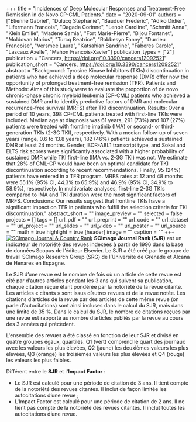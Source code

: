 +++
title = "Incidences of Deep Molecular Responses and Treatment-Free Remission in de Novo CP-CML Patients."
date = "2020-09-01"
authors = ["Etienne Gabriel", "Dulucq Stephanie", "Bauduer Frederic", "Adiko Didier", "Lifermann Francois", "Dagada Corinne", "Lenoir Caroline", "Schmitt Anna", "Klein Emilie", "Madene Samia", "Fort Marie-Pierre", "Bijou Fontanet", "Moldovan Marius", "Turcq Beatrice", "Robbesyn Fanny", "Durrieu Francoise", "Versmee Laura", "Katsahian Sandrine", "Faberes Carole", "Lascaux Axelle", "Mahon Francois-Xavier"]
publication_types = ["2"]
publication = "Cancers, https://doi.org/10.3390/cancers12092521"
publication_short = "Cancers, https://doi.org/10.3390/cancers12092521"
abstract = "Background: Tyrosine Kinase Inhibitors (TKIs) discontinuation in patients who had achieved a deep molecular response (DMR) offer now the opportunity of prolonged treatment-free remission (TFR). Patients and Methods: Aims of this study were to evaluate the proportion of de novo chronic-phase chronic myeloid leukemia (CP-CML) patients who achieved a sustained DMR and to identify predictive factors of DMR and molecular recurrence-free survival (MRFS) after TKI discontinuation. Results: Over a period of 10 years, 398 CP-CML patients treated with first-line TKIs were included. Median age at diagnosis was 61 years, 291 (73%) and 107 (27%) patients were treated with frontline imatinib (IMA) or second- or third-generation TKIs (2-3G TKI), respectively. With a median follow-up of seven years (range, 0.6 to 13.8 years), 182 (46%) patients achieved a sustained DMR at least 24 months. Gender, BCR-ABL1 transcript type, and Sokal and ELTS risk scores were significantly associated with a higher probability of sustained DMR while TKI first-line (IMA vs. 2-3G TKI) was not. We estimate that 28% of CML-CP would have been an optimal candidate for TKI discontinuation according to recent recommendations. Finally, 95 (24%) patients have entered in a TFR program. MRFS rates at 12 and 48 months were 55.1% (95% CI, 44.3% to 65.9%) and 46.9% (95% CI, 34.9% to 58.9%), respectively. In multivariate analyses, first-line 2-3G TKIs compared to IMA and TKI duration were the most significant factors of MRFS. Conclusions: Our results suggest that frontline TKIs have a significant impact on TFR in patients who fulfill the selection criteria for TKI discontinuation."
abstract_short = ""
image_preview = ""
selected = false
projects = []
tags = []
url_pdf = ""
url_preprint = ""
url_code = ""
url_dataset = ""
url_project = ""
url_slides = ""
url_video = ""
url_poster = ""
url_source = ""
math = true
highlight = true
[header]
image = ""
caption = ""
+++
<a href="https://www.scimagojr.com/journalsearch.php?q=19700188419&amp;tip=sid&amp;exact=no" title="SCImago Journal &amp; Country Rank"><img border="0" src="https://www.scimagojr.com/journal_img.php?id=19700188419" alt="SCImago Journal &amp; Country Rank"  /></a>
**SCImago Journal Rank (SJR)** est un indicateur de notoriété des revues indexées à partir de 1996 dans la base de données Scopus de l’éditeur Elsevier. Le SJR a été créé par le groupe de travail SCImago Research Group (SRG) de l’Université de Grenade et Alcana de Henares en Espagne.  
  
Le SJR d’une revue est le nombre de fois où un article de cette revue est cité par d’autres articles pendant les 3 ans qui suivent sa publication, chaque citation reçue étant pondérée par la notoriété de la revue citante. Les articles « citants » sont issus d’autres revues et de la revue notée. Les citations d’articles de la revue par des articles de cette même revue (on parle d’autocitations) sont ainsi incluses dans le calcul du SJR, mais dans une limite de 35 %. Dans le calcul du SJR, le nombre de citations reçues par une revue est rapporté au nombre d’articles publiés par la revue au cours des 3 années qui précèdent.  
  
L'ensemble des revues a été classé en fonction de leur SJR et divisé en quatre groupes égaux, quartiles. Q1 (vert) comprend le quart des journaux avec les valeurs les plus élevées, Q2 (jaune) les deuxièmes valeurs les plus élevées, Q3 (orange) les troisièmes valeurs les plus élevées et Q4 (rouge) les valeurs les plus faibles.  
  
Différent entre le **SJR** et l'**Impact Factor** :  
- Le SJR est calculé pour une période de citation de 3 ans. Il tient compte de la notoriété des revues citantes. Il inclut de façon limitée les autocitations d’une revue ;  
- L'Impact Factor est calculé pour une période de citation de 2 ans. Il ne tient pas compte de la notoriété des revues citantes. Il inclut toutes les autocitations d’une revue.
